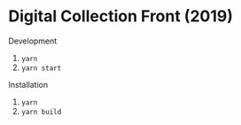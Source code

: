 # Digital Collection Front (2019)

Development
1. `yarn`
2. `yarn start`

Installation
1. `yarn`
2. `yarn build`
